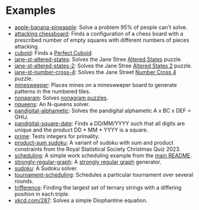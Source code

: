 Examples
========

   * [apple-banana-pineapple](apple-banana-pineapple): Solve a problem 95% of people can't solve.
   * [attacking chessboard](attacking-chessboard): Finds a configuration of a chess board with a prescribed number of empty squares with different numbers of pieces attacking.
   * [cuboid](cuboid): Finds a [Perfect Cuboid](https://mathworld.wolfram.com/PerfectCuboid.html).
   * [jane-st-altered-states](jane-st-altered-states): Solves the Jane Stree [Altered States](https://www.janestreet.com/puzzles/altered-states-index/) puzzle.
   * [jane-st-altered-states-2](jane-st-altered-states-2): Solves the Jane Stree [Altered States 2](https://www.janestreet.com/puzzles/altered-states-2-index/) puzzle.
   * [jane-st-number-cross-4](jane-st-number-cross-4): Solves the Jane Street [Number Cross 4](https://www.janestreet.com/puzzles/number-cross-4-index/) puzzle.
   * [minesweeper](minesweeper): Places mines on a minesweeper board to generate patterns in the numbered tiles.
   * [nonagram](nonagram): Solves [nonagram puzzles](https://en.wikipedia.org/wiki/Nonogram).
   * [nqueens](nqueens): An N-queens solver.
   * [pandigital-alphametic](pandigital-alphametic): Solves the pandigital alphametic A x BC x DEF = GHIJ.
   * [pandigital-square-date](pandigital-square-date): Finds a DD/MM/YYYY such that all digits are unique and the product DD * MM * YYYY is a square.
   * [prime](prime): Tests integers for primality.
   * [product-sum sudoku](product-sum-sudoku): A variant of sudoku with sum and product constraints from the Royal Statistical Society Christmas Quiz 2023.
   * [scheduling](scheduling): A simple work scheduling example from the [main README](../README.md#example).
   * [strongly-regular-graph](strongly-regular-graph): A [strongly regular graph](https://en.wikipedia.org/wiki/Strongly_regular_graph) generator.
   * [sudoku](sudoku): A Sudoku solver.
   * [tournament-scheduling](tournament-scheduling): Schedules a particular tournament over several rounds.
   * [trifference](trifference): Finding the largest set of ternary strings with a differing position in each triple.
   * [xkcd.com/287](xkcd287): Solves a simple Diophantine equation.
